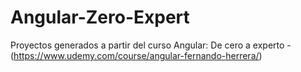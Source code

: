 # Angular-Zero-Expert
Proyectos generados a partir del curso Angular: De cero a experto - (https://www.udemy.com/course/angular-fernando-herrera/)
